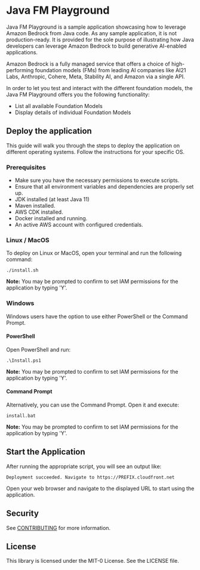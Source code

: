 # Java FM Playground

Java FM Playground is a sample application showcasing how to leverage Amazon Bedrock from Java code. 
As any sample application, it is not production-ready. It is provided for the sole purpose of illustrating 
how Java developers can leverage Amazon Bedrock to build generative AI-enabled applications.

Amazon Bedrock is a fully managed service that offers a choice of high-performing foundation models (FMs) from 
leading AI companies like AI21 Labs, Anthropic, Cohere, Meta, Stability AI, and Amazon via a single API.

In order to let you test and interact with the different foundation models, the Java FM Playground offers you
the following functionality:

- List all available Foundation Models
- Display details of individual Foundation Models

## Deploy the application

This guide will walk you through the steps to deploy the application on different operating systems.
Follow the instructions for your specific OS.

### Prerequisites
- Make sure you have the necessary permissions to execute scripts.
- Ensure that all environment variables and dependencies are properly set up.
- JDK installed (at least Java 11)
- Maven installed. 
- AWS CDK installed. 
- Docker installed and running.
- An active AWS account with configured credentials.

### Linux / MacOS
To deploy on Linux or MacOS, open your terminal and run the following command:

```
./install.sh
```

**Note:** You may be prompted to confirm to set IAM permissions for the application by typing 'Y'.

### Windows

Windows users have the option to use either PowerShell or the Command Prompt.

#### PowerShell

Open PowerShell and run:

```
.\Install.ps1
```

**Note:** You may be prompted to confirm to set IAM permissions for the application by typing 'Y'.

#### Command Prompt

Alternatively, you can use the Command Prompt. Open it and execute:

```
install.bat
```

**Note:** You may be prompted to confirm to set IAM permissions for the application by typing 'Y'.

## Start the Application
After running the appropriate script, you will see an output like:

```
Deployment succeeded. Navigate to https://PREFIX.cloudfront.net
```

Open your web browser and navigate to the displayed URL to start using the application.

## Security

See [CONTRIBUTING](CONTRIBUTING.md#security-issue-notifications) for more information.

## License

This library is licensed under the MIT-0 License. See the LICENSE file.